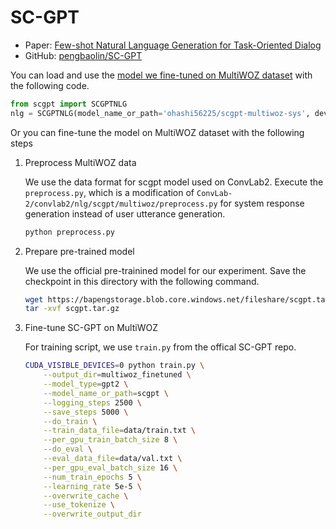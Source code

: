 # SC-GPT
- Paper: [Few-shot Natural Language Generation for Task-Oriented Dialog](https://arxiv.org/abs/2002.12328)
- GitHub: [pengbaolin/SC-GPT](https://github.com/pengbaolin/SC-GPT)

You can load and use the [model we fine-tuned on MultiWOZ dataset]() with the following code.
```python
from scgpt import SCGPTNLG
nlg = SCGPTNLG(model_name_or_path='ohashi56225/scgpt-multiwoz-sys', device="cuda:0")
```

Or you can fine-tune the model on MultiWOZ dataset with the following steps
1. Preprocess MultiWOZ data
    
    We use the data format for scgpt model used on ConvLab2. Execute the `preprocess.py`, which is a modification of `ConvLab-2/convlab2/nlg/scgpt/multiwoz/preprocess.py` for system response generation instead of user utterance generation.
    ```bash
    python preprocess.py
    ```

2. Prepare pre-trained model
    
    We use the official pre-trainined model for our experiment. Save the checkpoint in this directory with the following command.
    ```bash
    wget https://bapengstorage.blob.core.windows.net/fileshare/scgpt.tar.gz
    tar -xvf scgpt.tar.gz
    ```

3. Fine-tune SC-GPT on MultiWOZ

    For training script, we use `train.py` from the offical SC-GPT repo.
    ```bash
    CUDA_VISIBLE_DEVICES=0 python train.py \
        --output_dir=multiwoz_finetuned \
        --model_type=gpt2 \
        --model_name_or_path=scgpt \
        --logging_steps 2500 \
        --save_steps 5000 \
        --do_train \
        --train_data_file=data/train.txt \
        --per_gpu_train_batch_size 8 \
        --do_eval \
        --eval_data_file=data/val.txt \
        --per_gpu_eval_batch_size 16 \
        --num_train_epochs 5 \
        --learning_rate 5e-5 \
        --overwrite_cache \
        --use_tokenize \
        --overwrite_output_dir
    ```
